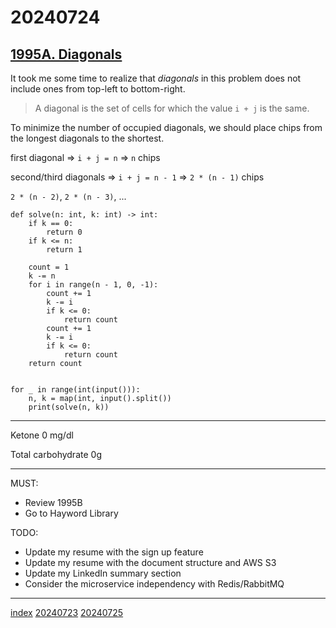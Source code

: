 <head><meta name="viewport" content="width=device-width, initial-scale=1.0, user-scalable=yes" /><meta charset="UTF-8"></head>

# 20240724

## [1995A. Diagonals](https://codeforces.com/contest/1995/problem/A)

It took me some time to realize that *diagonals* in this problem does not include ones from top-left to bottom-right.

> A diagonal is the set of cells for which the value `i + j` is the same.

To minimize the number of occupied diagonals, we should place chips from the longest diagonals to the shortest.

first diagonal => `i + j = n` => `n` chips

second/third diagonals => `i + j = n - 1` => `2 * (n - 1)` chips

`2 * (n - 2)`, `2 * (n - 3)`, ...

```
def solve(n: int, k: int) -> int:
    if k == 0:
        return 0
    if k <= n:
        return 1

    count = 1
    k -= n
    for i in range(n - 1, 0, -1):
        count += 1
        k -= i
        if k <= 0:
            return count
        count += 1
        k -= i
        if k <= 0:
            return count
    return count


for _ in range(int(input())):
    n, k = map(int, input().split())
    print(solve(n, k))
```

---

Ketone 0 mg/dl

Total carbohydrate 0g

---

MUST:

- Review 1995B
- Go to Hayword Library

TODO:

- Update my resume with the sign up feature
- Update my resume with the document structure and AWS S3
- Update my LinkedIn summary section
- Consider the microservice independency with Redis/RabbitMQ

---

[index](../../index.html)
[20240723](20240723.html)
[20240725](20240725.html)
